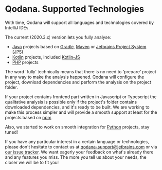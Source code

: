 # Qodana. Supported Technologies

With time, Qodana will support all languages and technologies covered by IntelliJ IDEs. 

The current (2020.3.x) version lets you fully analyse:

* [Java](https://www.java.com) projects based on [Gradle](https://gradle.org/), [Maven](https://maven.apache.org/) or [Jetbrains Project 
  System (JPS)](https://github.com/JetBrains/JPS)
* [Kotlin](https://kotlinlang.org) projects, included [Kotlin-JS](https://kotlinlang.org/docs/reference/js-overview.html)
* [PHP](https://www.php.net) projects

The word 'fully' technically means that there is no need to 'prepare' project in any way to make the analysis happened. 
Qodana will configure the project, download dependencies and perform the analysis on the project folder. 

If your project contains frontend part written in Javascript or Typescript the qualitative analysis is possible only 
if the project's folder contains downloaded dependencies, and it's ready to be built. We are working to make this 
process simpler and will provide a smooth support at least for the projects based on [npm](https://www.npmjs.com).
 
Also, we started to work on smooth integration for [Python](https://www.python.org/) projects, stay tuned!

If you have any particular interest in a certain language or technologies, please don't hesitate to contact us at 
qodana-support@jetbrains.com or via [our issue tracker](https://youtrack.jetbrains.com/newIssue?project=QD). We want 
eagerly your feedback on what's already there and any features you miss. The more you tell us about your needs, the 
closer we will be to fit you!